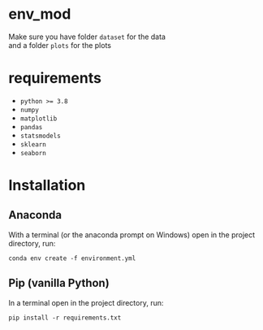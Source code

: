 # env_mod

Make sure you have folder `dataset` for the data  
and a folder `plots` for the plots

# requirements

- `python >= 3.8`
- `numpy`
- `matplotlib`
- `pandas`
- `statsmodels`
- `sklearn`
- `seaborn`

# Installation
## Anaconda

With a terminal (or the anaconda prompt on Windows) open in the project directory, run:  

```shell
conda env create -f environment.yml
```

## Pip (vanilla Python)

In a terminal open in the project directory, run:  

```shell
pip install -r requirements.txt
```